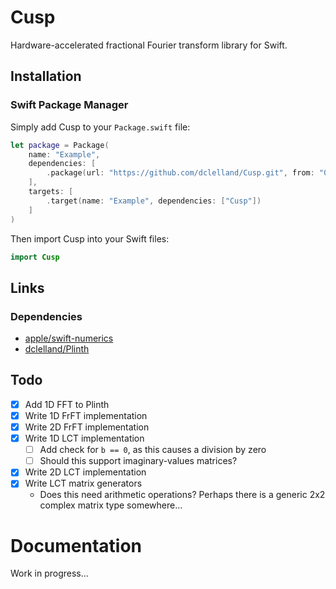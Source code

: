 # Cusp

Hardware-accelerated fractional Fourier transform library for Swift.

## Installation

### Swift Package Manager

Simply add Cusp to your `Package.swift` file: 

```swift
let package = Package(
    name: "Example",
    dependencies: [
        .package(url: "https://github.com/dclelland/Cusp.git", from: "0.1.0"),
    ],
    targets: [
        .target(name: "Example", dependencies: ["Cusp"])
    ]
)
```

Then import Cusp into your Swift files:

```swift
import Cusp
```

## Links

### Dependencies

- [apple/swift-numerics](https://github.com/apple/swift-numerics)
- [dclelland/Plinth](https://github.com/dclelland/Plinth)

## Todo

- [x] Add 1D FFT to Plinth
- [x] Write 1D FrFT implementation
- [x] Write 2D FrFT implementation
- [x] Write 1D LCT implementation
    - [ ] Add check for `b == 0`, as this causes a division by zero
    - [ ] Should this support imaginary-values matrices?
- [x] Write 2D LCT implementation
- [x] Write LCT matrix generators
    - Does this need arithmetic operations? Perhaps there is a generic 2x2 complex matrix type somewhere...

# Documentation

Work in progress...
